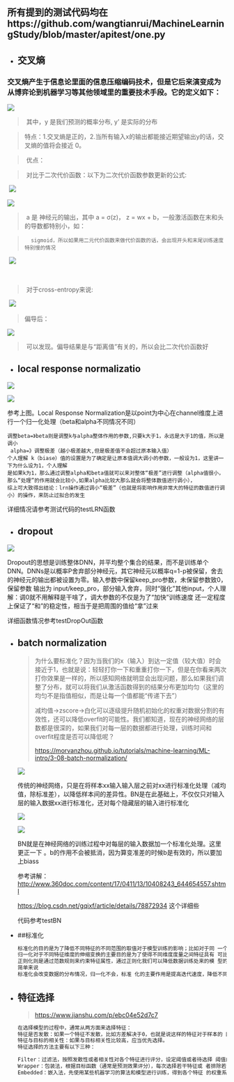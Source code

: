 ## 所有提到的测试代码均在https://github.com/wangtianrui/MachineLearningStudy/blob/master/apitest/one.py

* ## 交叉熵

### 交叉熵产生于信息论里面的信息压缩编码技术，但是它后来演变成为从博弈论到机器学习等其他领域里的重要技术手段。它的定义如下：

![](https://pic4.zhimg.com/80/v2-8cd1c428c096608e38c46dc0b5433798_hd.jpg)

>  ​							其中，y 是我们预测的概率分布, y’ 是实际的分布

>​		特点：1.交叉熵是正的，2.当所有输入x的输出都能接近期望输出y的话，交叉熵的值将会接近 0。

>​		优点：

>​		对比于二次代价函数：以下为二次代价函数参数更新的公式:

​		                				![](https://pic1.zhimg.com/80/v2-527975d183e4d89e4b918086e4d9b75d_hd.jpg)

![](https://pic1.zhimg.com/80/v2-4d7a9b7d68a8893ddc6d0d75ba082fe9_hd.jpg)

> ​	a 是 神经元的输出，其中 a = σ(z)， z = wx + b，一般激活函数在末和头的导数都特别小，如：     

>       sigmoid，所以如果用二元代价函数来做代价函数的话，会出现开头和末尾训练速度特别慢的情况

​	 					![](https://pic3.zhimg.com/80/v2-e380672ebecf809c6edc79a9f692804b_hd.jpg)

​		

> ​	对于cross-entropy来说:

​		![](https://pic4.zhimg.com/80/v2-c5cfad423e9cdf6e3348411b8cebad34_hd.jpg)

>  	偏导后：

![](https://pic2.zhimg.com/80/v2-8418217157122a69cb3f752ea1af4bb4_hd.jpg)

> ​	可以发现。偏导结果是与“距离值”有关的，所以会比二次代价函数好

* ## local response normalizatio

![](https://github.com/wangtianrui/My-notes/blob/master/pictures/20170713145228303.png?raw=true)



![](https://github.com/wangtianrui/My-notes/blob/master/pictures/20170713162906129.png?raw=true)



参考上图。Local Response Normalization是以point为中心在channel维度上进行一个归一化处理（beta和alpha不同情况不同）

```
调整beta=》beta则是调整k与alpha整体作用的参数,只要k大于1，永远是大于1的值，所以是调小
 alpha=》调整极差（越小极差越大,但是极差值不会超过原本输入值）
个人理解 k（biase）值的设置是为了确定是让原本值调大调小的参数，一般设为1，这里讲一下为什么设为1，个人理解
是如果k为1，那么通过调整alpha和beta值就可以来对整体“极差”进行调整（alpha值很小，那么“处理”的作用就会比较小,如果alpha比较大那么就会将整体数值进行调小），
综上可大致得出结论：lrn操作通过调小“极差”（也就是将影响作用非常大的特征的数值进行调小）的操作，来防止过拟合的发生
```

详细情况请参考测试代码的testLRN函数

* ## dropout

![](https://github.com/wangtianrui/My-notes/blob/master/pictures/7e31586d15d887ae0901452e2e1b1c6cb94f882e.png?raw=true)

Dropout的思想是训练整体DNN，并平均整个集合的结果，而不是训练单个DNN。DNNs是以概率P舍弃部分神经元，其它神经元以概率q=1-p被保留，舍去的神经元的输出都被设置为零。输入参数中保留keep_pro参数，未保留参数致0，保留参数 输出为 input/keep_pro，部分输入舍弃，同时“强化”其他input，个人理解：调0就不用解释是干啥了，调大参数的不仅是为了“加快”训练速度	还一定程度上保证了“和”的稳定性，相当于是把周围的值给“拿”过来

详细函数情况参考testDropOut函数

* ## batch normalization

  > 为什么要标准化？因为当我们的x（输入）到达一定值（较大值）时会接近于1，也就是说：轻轻打你一下和重重打你一下，但是在你看来两次打你效果是一样的，所以感知网络就明显会出现问题，那么如果我们调整了分布，就可以将我们从激活函数得到的结果分布更加均匀（这里的均匀不是指值相似，而是让每一个值都能“传递下去”）
  >
  > 减均值->zscore->白化可以逐级提升随机初始化的权重对数据分割的有效性，还可以降低overfit的可能性。我们都知道，现在的神经网络的层数都是很深的，如果我们对每一层的数据都进行处理，训练时间和overfit程度是否可以降低呢？
  >
  > https://morvanzhou.github.io/tutorials/machine-learning/ML-intro/3-08-batch-normalization/

  ![](![20170721163014837.png](https://github.com/wangtianrui/My-notes/blob/master/pictures/20170721163014837.png?raw=true))

  传统的神经网络，只是在将样本xx输入输入层之前对xx进行标准化处理（减均值，除标准差），以降低样本间的差异性。BN是在此基础上，不仅仅只对输入层的输入数据xx进行标准化，还对每个隐藏层的输入进行标准化

  ![](![20170721163449112.png](https://github.com/wangtianrui/My-notes/blob/master/pictures/20170721163449112.png?raw=true))

  ![](https://github.com/wangtianrui/My-notes/blob/master/pictures/TIM%E5%9B%BE%E7%89%8720180328214911.png?raw=true)

  BN就是在神经网络的训练过程中对每层的输入数据加一个标准化处理。这里更正一下 。b的作用不会被抵消，因为算变准差的时候b是有效的，所以要加上biass

  参考讲解：http://www.360doc.com/content/17/0411/13/10408243_644654557.shtml

  https://blog.csdn.net/gqixf/article/details/78872934   这个详细些

  代码参考testBN

* ##标准化

  ```txt
  标准化的目的是为了降低不同特征的不同范围的取值对于模型训练的影响；比如对于同 一个特征，不同的样本的取值可能会相差的非常大，那么这个时候一些异常小或者异常 大的数据可能会误导模型的正确率；另外如果数据在不同特征上的取值范围相差很大， 那么也有可能导致最终训练出来的模型偏向于取值范围大的特征，特别是在使用梯度下 降求解的算法中；通过改变数据的分布特征，具有以下两个好处：1. 提高迭代求解的收 敛速度；2. 提高迭代求解的精度
  归一化对于不同特征维度的伸缩变换的主要目的是为了使得不同维度度量之间特征具有 可比性，同时不改变原始数据的分布(相同特性的特征转换后，还是具有相同特性)。和 标准化一样，也属于一种无量纲化的操作方式。
  正则化则是通过范数规则来约束特征属性，通过正则化我们可以降低数据训练处来的模 型的过拟合可能，和之前在机器学习中所讲述的L1、L2正则的效果一样。在进行正则化 操作的过程中，不会改变数据的分布情况，但是会改变数据特征之间的相关特性。 备注：广义上来讲，标准化、区间缩放法、正则化都是具有类似的功能。在有一些书籍 上，将标准化、区间缩放法统称为标准化，把正则化称为归一化操作。
  简单来说
  标准化会改变数据的分布情况，归一化不会，标准 化的主要作用是提高迭代速度，降低不同维度之间影响权重不一致的问题。
  ```

* ## 特征选择

  > https://www.jianshu.com/p/ebc04e52d7c7

  ```txt
  在选择模型的过程中，通常从两方面来选择特征：
  特征是否发散：如果一个特征不发散，比如方差解决于0，也就是说这样的特征对于样本的 区分没有什么作用。
  特征与目标的相关性：如果与目标相关性比较高，应当优先选择。
  特征选择的方法主要有以下三种：

  Filter：过滤法，按照发散性或者相关性对各个特征进行评分，设定阈值或者待选择 阈值的个数，从而选择特征；常用方法包括方差选择法、相关系数法、卡方检验、 互信息法等。
  Wrapper：包装法，根据目标函数（通常是预测效果评分），每次选择若干特征或 者排除若干特征；常用方法主要是递归特征消除法。
  Embedded：嵌入法，先使用某些机器学习的算法和模型进行训练，得到各个特征 的权重系数，根据系数从大到小选择特征；常用方法主要是基于惩罚项的特征选择 法。

  ```

  ​